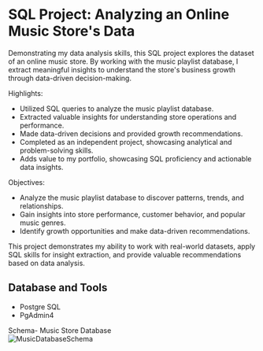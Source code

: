 # SQL Project: Analyzing an Online Music Store's Data

Demonstrating my data analysis skills, this SQL project explores the dataset of an online music store. By working with the music playlist database, I extract meaningful insights to understand the store's business growth through data-driven decision-making.

Highlights:

* Utilized SQL queries to analyze the music playlist database.
* Extracted valuable insights for understanding store operations and performance.
* Made data-driven decisions and provided growth recommendations.
* Completed as an independent project, showcasing analytical and problem-solving skills.
* Adds value to my portfolio, showcasing SQL proficiency and actionable data insights.

Objectives:

* Analyze the music playlist database to discover patterns, trends, and relationships.
* Gain insights into store performance, customer behavior, and popular music genres.
* Identify growth opportunities and make data-driven recommendations.

This project demonstrates my ability to work with real-world datasets, apply SQL skills for insight extraction, and provide valuable recommendations based on data analysis.

## Database and Tools
* Postgre SQL
* PgAdmin4

Schema- Music Store Database  
![MusicDatabaseSchema](https://user-images.githubusercontent.com/49247364/247591160-eed556a9-0347-45d9-a372-b1b0ded17615.png)
